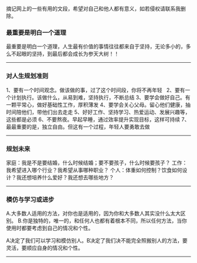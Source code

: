 摘记网上的一些有用的文段，希望对自己和他人都有意义，如若侵权请联系我删除。


### 最重要是明白一个道理
最重要是明白一个道理，人生最有价值的事情往往都来自于坚持，无论多小的，多么不起眼的坚持，到最后都会成长为参天大树！！

---

### 对人生规划准则
1、要有一个时间观念。做该做的事，过了这个时间段，你将不再年轻  
2、要有一个计划执行。该做什么，从易到难，坚持执行，不断总结
3、要学会做好自己。有一颗平常心，做好基础性工作，厚积薄发 
4、要学会关心父母。留心他们健康，抽时间陪他们，带他们出去走走
5、好好工作、坚持学习、热爱运动、发展兴趣等，这些都是必须
6、不要熬夜。早起早睡，通过效率提升实现目标，这样可持续
7、最最重要的是，独立自由。但这有一个过程，年轻人要勇敢去做

---
### 规划未来
家庭：我是不是要结婚，什么时候结婚；要不要孩子，什么时候要孩子？ 
工作：我希望进入哪个行业？我希望从事哪种职业？ 
个人：体重如何控制？饮食如何设计？我还想培养什么爱好？我还想去哪些地方？

---

### 模仿与学习或进步

A.大多数人适用的方法，对你也是适用的，因为你和大多数人其实没什么太大区别。
B.你是独特的，唯一的，和任何人也都有着根本不同，所以任何方法，当你使用时都要考虑到自己的情况和个性。

A决定了我们可以学习和模仿别人。B决定了我们决不能完全照搬别人的方法，要灵活，要顺应自身的情况和个性。

---
